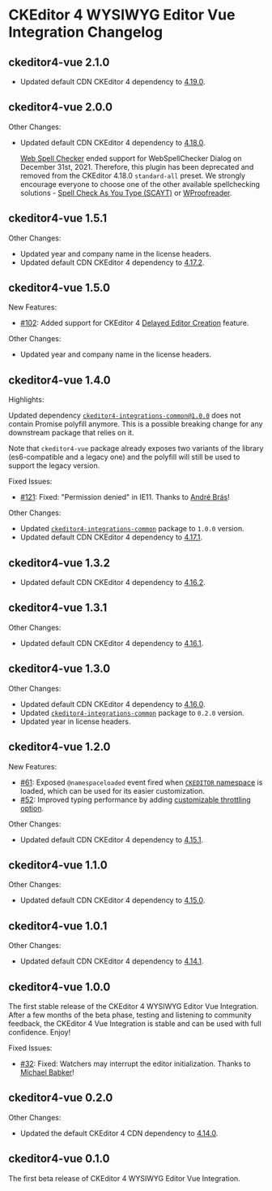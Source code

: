 # CKEditor 4 WYSIWYG Editor Vue Integration Changelog

## ckeditor4-vue 2.1.0

* Updated default CDN CKEditor 4 dependency to [4.19.0](https://github.com/ckeditor/ckeditor4/blob/master/CHANGES.md#ckeditor-4190).

## ckeditor4-vue 2.0.0

Other Changes:

* Updated default CDN CKEditor 4 dependency to [4.18.0](https://github.com/ckeditor/ckeditor4/blob/master/CHANGES.md#ckeditor-4180).

	[Web Spell Checker](https://webspellchecker.com/) ended support for WebSpellChecker Dialog on December 31st, 2021. Therefore, this plugin has been deprecated and removed from the CKEditor 4.18.0 `standard-all` preset.
	We strongly encourage everyone to choose one of the other available spellchecking solutions - [Spell Check As You Type (SCAYT)](https://ckeditor.com/cke4/addon/scayt) or [WProofreader](https://ckeditor.com/cke4/addon/wproofreader).

## ckeditor4-vue 1.5.1

Other Changes:

* Updated year and company name in the license headers.
* Updated default CDN CKEditor 4 dependency to [4.17.2](https://github.com/ckeditor/ckeditor4/blob/master/CHANGES.md#ckeditor-4172).

## ckeditor4-vue 1.5.0

New Features:

* [#102](https://github.com/ckeditor/ckeditor4-vue/issues/102): Added support for CKEditor 4 [Delayed Editor Creation](https://ckeditor.com/docs/ckeditor4/latest/features/delayed_creation.html) feature.

Other Changes:

* Updated year and company name in the license headers.

## ckeditor4-vue 1.4.0

Highlights:

Updated dependency [`ckeditor4-integrations-common@1.0.0`](https://www.npmjs.com/package/ckeditor4-integrations-common) does not contain Promise polyfill anymore. This is a possible breaking change for any downstream package that relies on it.

Note that `ckeditor4-vue` package already exposes two variants of the library (es6-compatible and a legacy one) and the polyfill will still be used to support the legacy version.

Fixed Issues:

* [#121](https://github.com/ckeditor/ckeditor4-vue/issues/121): Fixed: "Permission denied" in IE11. Thanks to [André Brás](https://github.com/whity)!

Other Changes:

* Updated [`ckeditor4-integrations-common`](https://www.npmjs.com/package/ckeditor4-integrations-common) package to `1.0.0` version.
* Updated default CDN CKEditor 4 dependency to [4.17.1](https://github.com/ckeditor/ckeditor4/blob/master/CHANGES.md#ckeditor-4171).

## ckeditor4-vue 1.3.2

* Updated default CDN CKEditor 4 dependency to [4.16.2](https://github.com/ckeditor/ckeditor4/blob/master/CHANGES.md#ckeditor-4162).

## ckeditor4-vue 1.3.1

Other Changes:

* Updated default CDN CKEditor 4 dependency to [4.16.1](https://github.com/ckeditor/ckeditor4/blob/master/CHANGES.md#ckeditor-4161).

## ckeditor4-vue 1.3.0

Other Changes:

* Updated default CDN CKEditor 4 dependency to [4.16.0](https://github.com/ckeditor/ckeditor4/blob/master/CHANGES.md#ckeditor-416).
* Updated [`ckeditor4-integrations-common`](https://www.npmjs.com/package/ckeditor4-integrations-common) package to `0.2.0` version.
* Updated year in license headers.

## ckeditor4-vue 1.2.0

New Features:

* [#61](https://github.com/ckeditor/ckeditor4-vue/issues/61): Exposed `@namespaceloaded` event fired when [`CKEDITOR` namespace](https://ckeditor.com/docs/ckeditor4/latest/api/CKEDITOR.html) is loaded, which can be used for its easier customization.
* [#52](https://github.com/ckeditor/ckeditor4-vue/issues/52): Improved typing performance by adding [customizable throttling option](https://ckeditor.com/docs/ckeditor4/latest/guide/dev_vue.html#throttle).

Other Changes:

* Updated default CDN CKEditor 4 dependency to [4.15.1](https://github.com/ckeditor/ckeditor4/blob/master/CHANGES.md#ckeditor-4151).

## ckeditor4-vue 1.1.0

Other Changes:

* Updated default CDN CKEditor 4 dependency to [4.15.0](https://github.com/ckeditor/ckeditor4/blob/master/CHANGES.md#ckeditor-415).

## ckeditor4-vue 1.0.1

Other Changes:

* Updated default CDN CKEditor 4 dependency to [4.14.1](https://github.com/ckeditor/ckeditor4/blob/master/CHANGES.md#ckeditor-4141).

## ckeditor4-vue 1.0.0

The first stable release of the CKEditor 4 WYSIWYG Editor Vue Integration. After a few months of the beta phase, testing and listening to community feedback, the CKEditor 4 Vue Integration is stable and can be used with full confidence. Enjoy!

Fixed Issues:

* [#32](https://github.com/ckeditor/ckeditor4-vue/issues/32): Fixed: Watchers may interrupt the editor initialization. Thanks to [Michael Babker](https://github.com/mbabker)!

## ckeditor4-vue 0.2.0

Other Changes:

* Updated the default CKEditor 4 CDN dependency to [4.14.0](https://github.com/ckeditor/ckeditor4/blob/master/CHANGES.md#ckeditor-414).

## ckeditor4-vue 0.1.0

The first beta release of CKEditor 4 WYSIWYG Editor Vue Integration.

